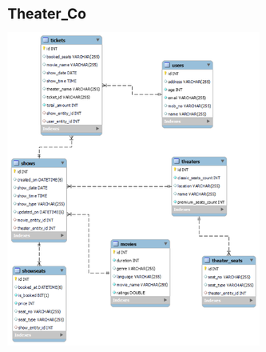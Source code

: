 # Theater_Co
![Theater Co ER diagram](https://raw.githubusercontent.com/roneya/Theater_Co/master/ER%20diagram.png)
